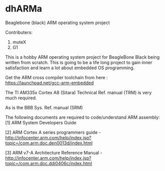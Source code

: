 # dhARMa
Beaglebone (black) ARM operating system project

Contributers:
  1. muteX
  2. G1

This is a hobby ARM operating system project for BeagleBone Black
being written from scratch. This is going to be a life long
project to gain inner satisfaction and learn a lot about embedded OS programming.

Get the ARM cross compiler toolchain from here : https://launchpad.net/gcc-arm-embedded

The TI AM335x Cortex A8 (Sitara) Technical Ref. manual (TRM) is very much required.

As is the BBB Sys. Ref. manual (SRM)

The following documents are required to code/understand ARM assembly:
[1] ARM System Developers Guide

[2] ARM Cortex A series programmers guide - http://infocenter.arm.com/help/index.jsp?topic=/com.arm.doc.den0013d/index.html

[3] ARM v7-A Architecture Reference Manual - http://infocenter.arm.com/help/index.jsp?topic=/com.arm.doc.ddi0406c/index.html
